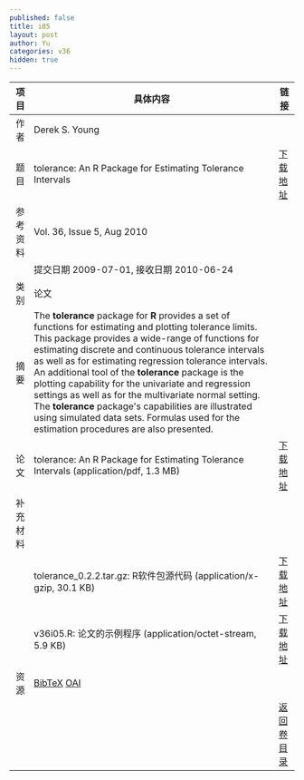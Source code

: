 ```yaml
---
published: false
title: i05
layout: post
author: Yu
categories: v36
hidden: true
---
```


| 项目 | 具体内容 | 链接 |
|---:|---|---|
| 作者 | Derek S. Young| |
| 题目 |tolerance: An R Package for Estimating Tolerance Intervals | [下载地址](http://www.jstatsoft.org/v36/i05/paper) |
| 参考资料 |Vol. 36, Issue 5, Aug 2010 | |
| | 提交日期 2009-07-01, 接收日期 2010-06-24| | 
| 类别 | 论文| |
| 摘要 | The <b>tolerance</b> package for <b>R</b> provides a set of functions for estimating and plotting tolerance limits.  This package provides a wide-range of functions for estimating discrete and continuous tolerance intervals as well as for estimating regression tolerance intervals.  An additional tool of the <b>tolerance</b> package is the plotting capability for the univariate and regression settings as well as for the multivariate normal setting.  The <b>tolerance</b> package's capabilities are illustrated using simulated data sets.  Formulas used for the estimation procedures are also presented.| |
| 论文 | tolerance: An R Package for Estimating Tolerance Intervals  (application/pdf, 1.3 MB)| [下载地址](http://www.jstatsoft.org/v36/i05/paper) |
| 补充材料 | | |
| |tolerance_0.2.2.tar.gz: R软件包源代码  (application/x-gzip, 30.1 KB)|  [下载地址](http://www.jstatsoft.org/v36/i05/supp/1) |
| |v36i05.R: 论文的示例程序  (application/octet-stream, 5.9 KB)|  [下载地址](http://www.jstatsoft.org/v36/i05/supp/2) |
| 资源 | [BibTeX](http://www.jstatsoft.org/v36/i05/bibtex) [OAI](http://www.jstatsoft.org/oai?verb=GetRecord&identifier=oai.jstatsoft/v36/i05&prefix=oai_dc)| |
| |  | [返回卷目录]({{site.baseurl}}/volume/v36.html) |